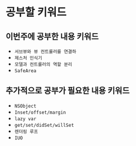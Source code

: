 # 공부할 키워드

## 이번주에 공부한 내용 키워드
- `서브뷰와 뷰 컨트롤러를 연결하`
- `제스처 인식기`
- `모델과 컨트롤러의 역할 분리`
- `SafeArea`

## 추가적으로 공부가 필요한 내용 키워드
- `NSObject`
- `Inset/offset/margin`
- `lazy var`
- `get/set/didSet/willSet`
- `렌더링 루프`
- `IUO`
